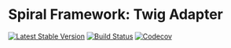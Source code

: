 # Spiral Framework: Twig Adapter
[![Latest Stable Version](https://poser.pugx.org/spiral/twig-module/version)](https://packagist.org/packages/spiral/twig-module)
[![Build Status](https://travis-ci.org/spiral/twig-module.svg?branch=master)](https://travis-ci.org/spiral/twig-module)
[![Codecov](https://codecov.io/gh/spiral/twig-module/branch/master/graph/badge.svg)](https://codecov.io/gh/spiral/twig-module/)
